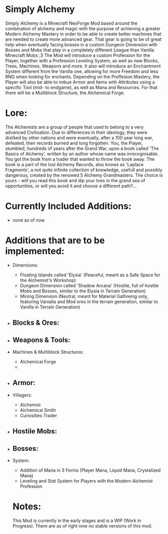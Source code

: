 Simply Alchemy
==============

Simply Alchemy is a Minecraft NeoForge Mod based around the combination of alchemy and magic with the purpose of achieving a greater
Modern Alchemy Mastery in order to be able to create better machines that are needed to create more advanced gear. That gear is going
to be of great help when eventually facing bosses in a custom Dungeon Dimension with Bosses and Mobs that play in a completely
different League than Vanilla Minecraft Mobs ;3
The Mod will introduce a custom Profession for the Player, together with a Profession Leveling System, as well as new Blocks, Trees,
Machines, Weapons and more. It also will introduce an Enchantment System different from the Vanilla one, allowing for more Freedom and
less RNG when looking for enchants. Depending on the Proffesion Mastery, the Player will also be able to imbue Armor and Items with
Attributes using a specific Tool (mid- to endgame), as well as Mana and Resources. For that there will be a Multiblock Structure, the
Alchemical Forge.

Lore:
=====

The Alchemists are a group of people that used to belong to a very advanced Civilisation. Due to differences in their ideology, they
were disliked by other nations and were eventually, after a 100 year long war, defeated, their records burned and long forgotten. You,
the Player, stumbled, hundreds of years after the Grand War, upon a book called 'The Basics of Alchemy', written by an author whose name
was inrecognisable. You got the book from a trader that wanted to throw the book away. The book is a part of the lost Alchemy Records,
also knows as 'Laplace Fragments', a not quite infinite collection of knowledge, usefull and possibly dangerous, created by the renowed
5 Alchemy Grandmasters. The choice is yours - will you read this book and dip your toes in the grand sea of opportunities, or will you
avoid it and choose a different path?...

Currently Included Additions:
=============================

- none as of now

Additions that are to be implemented:
=====================================

- Dimensions:
  - Floating Islands called 'Elysia' (Peaceful, meant as a Safe Space for the Alchemist's Workshop)
  - Dungeon Dimension called 'Shadow Arcana' (Hostile, full of hostile Mobs and Bosses, similar to the Elysia in Terrain Generation)
  - Mining Dimension (Neutral, meant for Material Gathreing only, featuring Vanialla and Mod ores in the terrain generation, similar
    to Vanilla in Terrain Generation)

- Blocks & Ores:
  - 

- Weapons & Tools:
  -  

- Machines & Multiblock Structures:
  - Alchemical Forge
  -  
 
- Armor:
  - 
  
- Villagers:
  - Alchemist
  - Alchemical Smith
  - Curiosities Trader
 
- Hostile Mobs:
  - 

- Bosses:
  - 
    
- System:
  - Addition of Mana in 3 Forms (Player Mana, Liquid Mana, Crystalized Mana)
  - Leveling and Stat System for Players with the Modern Alchemist Profession

  Notes:
  ======

  This Mod is currently in the early stages and is a WIP (Work in Progress). There are as of right now no stable versions of this mod.
